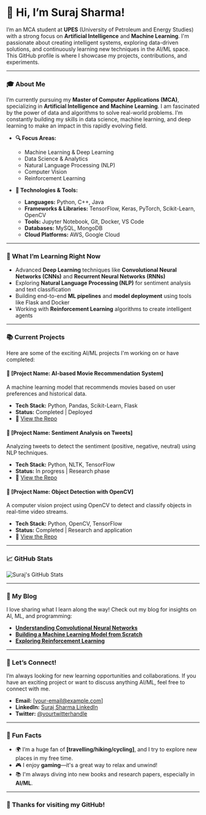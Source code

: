 # 👋 Hi, I’m **Suraj Sharma**!

I’m an MCA student at **UPES** (University of Petroleum and Energy Studies) with a strong focus on **Artificial Intelligence** and **Machine Learning**. I'm passionate about creating intelligent systems, exploring data-driven solutions, and continuously learning new techniques in the AI/ML space. This GitHub profile is where I showcase my projects, contributions, and experiments.

---

### 🎓 About Me

I’m currently pursuing my **Master of Computer Applications (MCA)**, specializing in **Artificial Intelligence and Machine Learning**. I am fascinated by the power of data and algorithms to solve real-world problems. I’m constantly building my skills in data science, machine learning, and deep learning to make an impact in this rapidly evolving field.

- **🔍 Focus Areas:**
  - Machine Learning & Deep Learning
  - Data Science & Analytics
  - Natural Language Processing (NLP)
  - Computer Vision
  - Reinforcement Learning

- **🔧 Technologies & Tools:**
  - **Languages:** Python, C++, Java
  - **Frameworks & Libraries:** TensorFlow, Keras, PyTorch, Scikit-Learn, OpenCV
  - **Tools:** Jupyter Notebook, Git, Docker, VS Code
  - **Databases:** MySQL, MongoDB
  - **Cloud Platforms:** AWS, Google Cloud

---

### 🌱 What I’m Learning Right Now

- Advanced **Deep Learning** techniques like **Convolutional Neural Networks (CNNs)** and **Recurrent Neural Networks (RNNs)**
- Exploring **Natural Language Processing (NLP)** for sentiment analysis and text classification
- Building end-to-end **ML pipelines** and **model deployment** using tools like Flask and Docker
- Working with **Reinforcement Learning** algorithms to create intelligent agents

---

### 📚 Current Projects

Here are some of the exciting AI/ML projects I'm working on or have completed:

#### 🔹 **[Project Name: AI-based Movie Recommendation System]**
A machine learning model that recommends movies based on user preferences and historical data.
- **Tech Stack:** Python, Pandas, Scikit-Learn, Flask
- **Status:** Completed | Deployed
- 🔗 [View the Repo](#)

#### 🔹 **[Project Name: Sentiment Analysis on Tweets]**
Analyzing tweets to detect the sentiment (positive, negative, neutral) using NLP techniques.
- **Tech Stack:** Python, NLTK, TensorFlow
- **Status:** In progress | Research phase
- 🔗 [View the Repo](#)

#### 🔹 **[Project Name: Object Detection with OpenCV]**
A computer vision project using OpenCV to detect and classify objects in real-time video streams.
- **Tech Stack:** Python, OpenCV, TensorFlow
- **Status:** Completed | Research and application
- 🔗 [View the Repo](#)

---

### 📈 GitHub Stats

![Suraj's GitHub Stats](https://github-readme-stats.vercel.app/api?username=surajksharma7&show_icons=true&hide_title=true&count_private=true&hide=prs&theme=radical)

---

### 📝 My Blog

I love sharing what I learn along the way! Check out my blog for insights on AI, ML, and programming:

- [**Understanding Convolutional Neural Networks**](#)
- [**Building a Machine Learning Model from Scratch**](#)
- [**Exploring Reinforcement Learning**](#)

---

### 🚀 Let’s Connect!

I’m always looking for new learning opportunities and collaborations. If you have an exciting project or want to discuss anything AI/ML, feel free to connect with me.

- **Email:** [your-email@example.com]
- **LinkedIn:** [Suraj Sharma LinkedIn](#)
- **Twitter:** [@yourtwitterhandle](#)

---

### 🔹 Fun Facts

- 🌍 I’m a huge fan of **[travelling/hiking/cycling]**, and I try to explore new places in my free time.
- 🎮 I enjoy **gaming**—it's a great way to relax and unwind!
- 📚 I'm always diving into new books and research papers, especially in **AI/ML**.

---

### 🔹 Thanks for visiting my GitHub!

